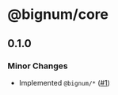 # @bignum/core

## 0.1.0

### Minor Changes

- Implemented `@bignum/*` ([#1](https://github.com/ota-meshi/bignum/pull/1))
